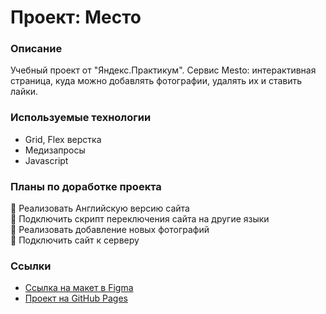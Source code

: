 # Проект: Место

### Описание

Учебный проект от "Яндекс.Практикум".
Сервис Mesto: интерактивная страница, куда можно добавлять фотографии, удалять их и ставить лайки.

### Используемые технологии

* Grid, Flex верстка
* Медизапросы
* Javascript

### Планы по доработке проекта

:black_square_button: Реализовать Английскую версию сайта  
:black_square_button: Подключить скрипт переключения сайта на другие языки  
:black_square_button: Реализовать добавление новых фотографий  
:black_square_button: Подключить сайт к серверу

### Ссылки

* [Ссылка на макет в Figma](https://www.figma.com/file/2cn9N9jSkmxD84oJik7xL7/JavaScript.-Sprint-4?node-id=0%3A1)
* [Проект на GitHub Pages](https://evgeniymishin.github.io/mesto/)
